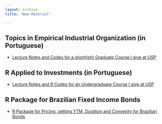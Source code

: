 ```yaml
---
layout: archive
title: "New Material"

---
```



## Topics in Empirical Industrial Organization (in Portuguese)

- [Lecture Notes and Codes for a short(ish) Graduate Course I give at USP](https://github.com/claudiolucinda/Topics_EIO)

## R Applied to Investments (in Portuguese)

- [Lecture Notes and R Codes for an Undergraduare Course I give at USP](https://github.com/claudiolucinda/FinEconBras)

## R Package for Brazilian Fixed Income Bonds

- [R Package for Pricing, getting YTM, Duration and Convexity for Brazilian Bonds](https://github.com/claudiolucinda/FixedIncomeBR)

